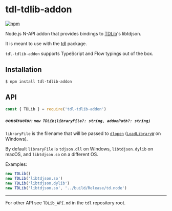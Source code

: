 # tdl-tdlib-addon

[![npm](https://img.shields.io/npm/v/tdl-tdlib-addon.svg)](https://www.npmjs.com/package/tdl-tdlib-addon)

Node.js N-API addon that provides bindings to [TDLib][]'s libtdjson.

It is meant to use with the [tdl][] package.

`tdl-tdlib-addon` supports TypeScript and Flow typings out of the box.

[TDLib]: https://github.com/tdlib/td
[tdl]: https://github.com/Bannerets/tdl

## Installation

```console
$ npm install tdl-tdlib-addon
```

## API

```javascript
const { TDLib } = require('tdl-tdlib-addon')
```

##### constructor: `new TDLib(libraryFile?: string, addonPath?: string)`

`libraryFile` is the filename that will be passed to [`dlopen`](https://www.man7.org/linux/man-pages/man3/dlopen.3.html) ([`LoadLibraryW`](https://docs.microsoft.com/en-us/windows/win32/api/libloaderapi/nf-libloaderapi-loadlibraryw) on Windows).

By default `libraryFile` is
`tdjson.dll` on Windows,
`libtdjson.dylib` on macOS,
and `libtdjson.so` on a different OS.

Examples:

```javascript
new TDLib()
new TDLib('libtdjson.so')
new TDLib('libtdjson.dylib')
new TDLib('libtdjson.so', '../build/Release/td.node')
```

---

For other API see `TDLib_API.md` in the `tdl` repository root.
